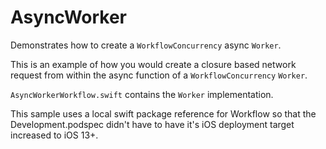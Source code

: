 # AsyncWorker

Demonstrates how to create a `WorkflowConcurrency` async `Worker`.

This is an example of how you would create a closure based network request from within the async function of a `WorkflowConcurrency` `Worker`.

`AsyncWorkerWorkflow.swift` contains the `Worker` implementation.

This sample uses a local swift package reference for Workflow so that the Development.podspec didn't have to have it's iOS deployment target increased to iOS 13+.

